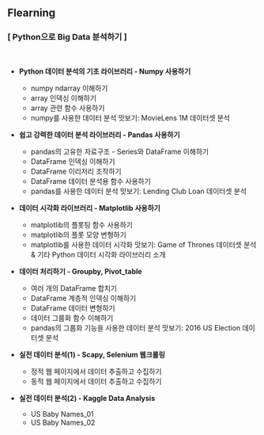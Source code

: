 ## Flearning
### [ Python으로 Big Data 분석하기 ]
</br>

- **Python 데이터 분석의 기초 라이브러리 - Numpy 사용하기**
  - numpy ndarray 이해하기
  - array 인덱싱 이해하기
  - array 관련 함수 사용하기
  - numpy를 사용한 데이터 분석 맛보기: MovieLens 1M 데이터셋 분석
    </br>
    
- **쉽고 강력한 데이터 분석 라이브러리 - Pandas 사용하기**
  - pandas의 고유한 자료구조 - Series와 DataFrame 이해하기
  - DataFrame 인덱싱 이해하기
  - DataFrame 이리저리 조작하기
  - DataFrame 데이터 분석용 함수 사용하기
  - pandas를 사용한 데이터 분석 맛보기: Lending Club Loan 데이터셋 분석
    </br>
    
- **데이터 시각화 라이브러리 - Matplotlib 사용하기**
  - matplotlib의 플롯팅 함수 사용하기
  - matplotlib의 플롯 모양 변형하기
  - matplotlib를 사용한 데이터 시각화 맛보기: Game of Thrones 데이터셋 분석 & 기타 Python 데이터 시각화 라이브러리 소개
    </br>
    
- **데이터 처리하기 - Groupby, Pivot_table**
  - 여러 개의 DataFrame 합치기
  - DataFrame 계층적 인덱싱 이해하기
  - DataFrame 데이터 변형하기
  - 데이터 그룹화 함수 이해하기
  - pandas의 그룹화 기능을 사용한 데이터 분석 맛보기: 2016 US Election 데이터셋 분석
    </br>
    
- **실전 데이터 분석(1) - Scapy, Selenium 웹크롤링**
  - 정적 웹 페이지에서 데이터 추출하고 수집하기
  - 동적 웹 페이지에서 데이터 추출하고 수집하기
    </br>
    
- **실전 데이터 분석(2) - Kaggle Data Analysis** 
  - US Baby Names_01
  - US Baby Names_02